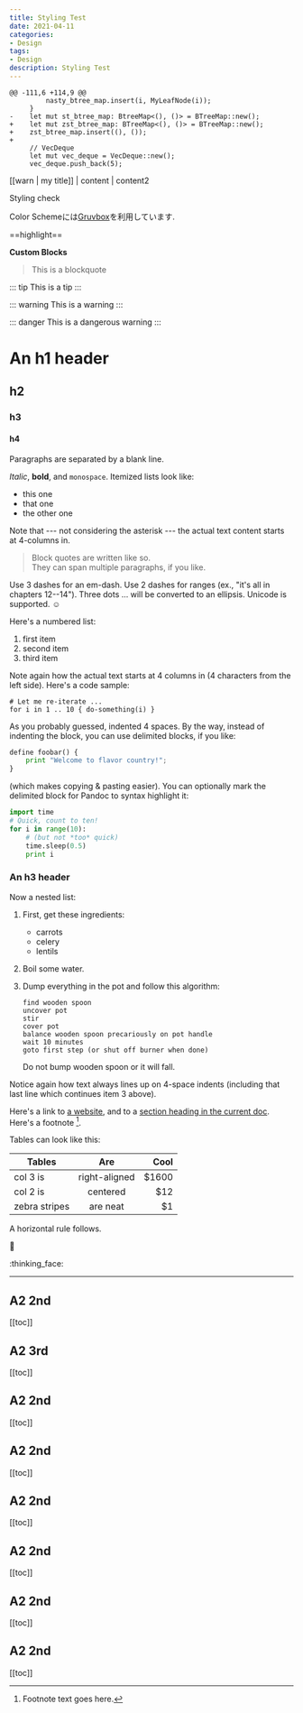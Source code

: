 ```yaml
---
title: Styling Test
date: 2021-04-11
categories:
- Design
tags:
- Design
description: Styling Test
---
```


```diff-rust[class="diff-highlight"][class="line-numbers"][data-file="btree.rs"][data-line="2"]
@@ -111,6 +114,9 @@
         nasty_btree_map.insert(i, MyLeafNode(i));
     }
-    let mut st_btree_map: BtreeMap<(), ()> = BTreeMap::new();
+    let mut zst_btree_map: BTreeMap<(), ()> = BTreeMap::new();
+    zst_btree_map.insert((), ());
+
     // VecDeque
     let mut vec_deque = VecDeque::new();
     vec_deque.push_back(5);
```

[[warn | my title]]
| content
| content2

Styling check

Color Schemeには[Gruvbox](https://github.com/morhetz/gruvbox)を利用しています.

==highlight==

**Custom Blocks**

> This is a blockquote

::: tip
This is a tip
:::

::: warning
This is a warning
:::

::: danger
This is a dangerous warning
:::


# An h1 header

## h2

### h3

#### h4

Paragraphs are separated by a blank line.

*Italic*, **bold**, and `monospace`. Itemized lists
look like:

  * this one
  * that one
  * the other one

Note that --- not considering the asterisk --- the actual text
content starts at 4-columns in.

> Block quotes are
> written like so.  
> They can span multiple paragraphs,
> if you like.

Use 3 dashes for an em-dash. Use 2 dashes for ranges (ex., "it's all
in chapters 12--14"). Three dots ... will be converted to an ellipsis.
Unicode is supported. ☺

Here's a numbered list:

 1. first item
 2. second item
 3. third item

Note again how the actual text starts at 4 columns in (4 characters
from the left side). Here's a code sample:

    # Let me re-iterate ...
    for i in 1 .. 10 { do-something(i) }

As you probably guessed, indented 4 spaces. By the way, instead of
indenting the block, you can use delimited blocks, if you like:

~~~python 
define foobar() {
    print "Welcome to flavor country!";
}
~~~

(which makes copying & pasting easier). You can optionally mark the
delimited block for Pandoc to syntax highlight it:

~~~python sample.py
import time
# Quick, count to ten!
for i in range(10):
    # (but not *too* quick)
    time.sleep(0.5)
    print i
~~~



### An h3 header ###

Now a nested list:

 1. First, get these ingredients:

      * carrots
      * celery
      * lentils

 2. Boil some water.

 3. Dump everything in the pot and follow
    this algorithm:

    ```python[data-file="python"]
    find wooden spoon
    uncover pot
    stir
    cover pot
    balance wooden spoon precariously on pot handle
    wait 10 minutes
    goto first step (or shut off burner when done)
    ```

    Do not bump wooden spoon or it will fall.

Notice again how text always lines up on 4-space indents (including
that last line which continues item 3 above).

Here's a link to [a website](http://foo.bar), and to a [section heading in the current
doc](#an-h2-header). Here's a footnote [^1].

[^1]: Footnote text goes here.

Tables can look like this:

| Tables        | Are           | Cool  |
| ------------- |:-------------:| -----:|
| col 3 is      | right-aligned | $1600 |
| col 2 is      | centered      |   $12 |
| zebra stripes | are neat      |    $1 |
A horizontal rule follows.

:tada:

:thinking_face:

***

## A2 2nd

[[toc]]
## A2 3rd
[[toc]]

## A2 2nd

[[toc]]
## A2 2nd

[[toc]]
## A2 2nd

[[toc]]
## A2 2nd

[[toc]]
## A2 2nd

[[toc]]
## A2 2nd

[[toc]]
